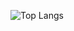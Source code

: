 ![Top Langs](https://github-readme-stats.vercel.app/api/top-langs/?username=AlexyDarius&langs_count=8)
